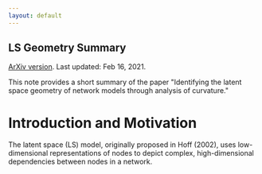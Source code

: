 ```yaml
---
layout: default
---
```


## LS Geometry Summary

[ArXiv version](https://arxiv.org/abs/2012.10559). Last updated: Feb 16, 2021. 



This note provides a short summary of the paper "Identifying the latent space geometry of network models through analysis of curvature." 

# Introduction and Motivation
The latent space (LS) model, originally proposed in Hoff (2002), uses low-dimensional representations of nodes to depict complex, high-dimensional dependencies between nodes in a network. 



